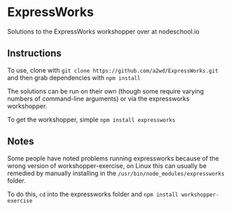 # ExpressWorks
Solutions to the ExpressWorks workshopper over at nodeschool.io

## Instructions
To use, clone with `git clone https://github.com/a2wd/ExpressWorks.git` and then grab dependencies with `npm install`

The solutions can be run on their own (though some require varying numbers of command-line arguments) or via the expressworks workshopper.

To get the workshopper, simple `npm install expressworks`

## Notes
Some people have noted problems running expressworks because of the wrong version of workshopper-exercise, on Linux this can usually be remedied by manually installing in the `/usr/bin/node_modules/expressworks` folder.

To do this, `cd` into the expressworks folder and `npm install workshopper-exercise`
